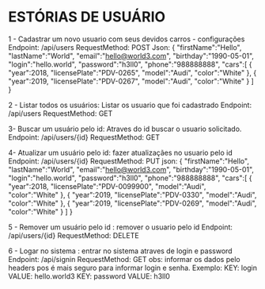 # ESTÓRIAS DE USUÁRIO
1 - Cadastrar um novo usuario com seus devidos carros - configurações 
Endpoint: /api/users  RequestMethod: POST
Json: 
{ 
   "firstName":"Hello",
   "lastName":"World",
   "email":"hello@world3.com",
   "birthday":"1990-05-01",
   "login":"hello.world",
   "password":"h3ll0",
   "phone":"988888888",
   "cars":[ 
      { 
         "year":2018,
         "licensePlate":"PDV-0265",
         "model":"Audi",
         "color":"White"
      },
       { 
         "year":2019,
         "licensePlate":"PDV-0267",
         "model":"Audi",
         "color":"White"
      }
   ]
}

2 - Listar todos os usuários: Listar os usuario que foi cadastrado
Endpoint: /api/users  RequestMethod: GET

3- Buscar um usuário pelo id: Atraves do id buscar o usuario solicitado.
Endpoint: /api/users/{id}  RequestMethod: GET

4- Atualizar um usuário pelo id: fazer atualizaçães no usuario pelo id
Endpoint: /api/users/{id}  RequestMethod: PUT
json:
{ 
   "firstName":"Hello",
   "lastName":"World",
   "email":"hello@world3.com",
   "birthday":"1990-05-01",
   "login":"hello.world",
   "password":"h3ll0",
   "phone":"988888888",
   "cars":[ 
      { 
         "year":2018,
         "licensePlate":"PDV-0099900",
         "model":"Audi",
         "color":"White"
      },
       { 
         "year":2019,
         "licensePlate":"PDV-0330",
         "model":"Audi",
         "color":"White"
      },
       { 
         "year":2019,
         "licensePlate":"PDV-0269",
         "model":"Audi",
         "color":"White"
      }
   ]
}

5 - Remover um usuário pelo id : remover o usuario pelo id
Endpoint: /api/users/{id}  RequestMethod: DELETE

6 - Logar no sistema : entrar no sistema atraves de login e password
Endpoint: /api/signin  RequestMethod: GET
obs: informar os dados pelo headers pos é mais seguro para informar login e senha.
Exemplo:
KEY: login  VALUE: hello.world3
KEY: password  VALUE: h3ll0
